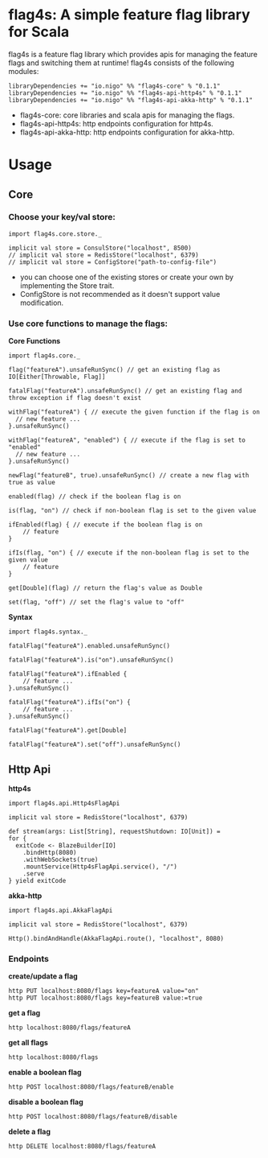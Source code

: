 # flag4s: A simple feature flag library for Scala
flag4s is a feature flag library which provides apis for managing the feature flags and switching them at runtime!
flag4s consists of the following modules:
```
libraryDependencies += "io.nigo" %% "flag4s-core" % "0.1.1"
libraryDependencies += "io.nigo" %% "flag4s-api-http4s" % "0.1.1"
libraryDependencies += "io.nigo" %% "flag4s-api-akka-http" % "0.1.1"
```
* flag4s-core: core libraries and scala apis for managing the flags.
* flag4s-api-http4s: http endpoints configuration for http4s.
* flag4s-api-akka-http: http endpoints configuration for akka-http.

# Usage
## Core

### Choose your key/val store:
```
import flag4s.core.store._

implicit val store = ConsulStore("localhost", 8500)
// implicit val store = RedisStore("localhost", 6379)
// implicit val store = ConfigStore("path-to-config-file")
```

* you can choose one of the existing stores or create your own by implementing the Store trait.
* ConfigStore is not recommended as it doesn't support value modification.

### Use core functions to manage the flags:
**Core Functions**
```
import flag4s.core._
```

```
flag("featureA").unsafeRunSync() // get an existing flag as IO[Either[Throwable, Flag]]

fatalFlag("featureA").unsafeRunSync() // get an existing flag and throw exception if flag doesn't exist

withFlag("featureA") { // execute the given function if the flag is on
  // new feature ...
}.unsafeRunSync()

withFlag("featureA", "enabled") { // execute if the flag is set to "enabled"
  // new feature ...
}.unsafeRunSync()

newFlag("featureB", true).unsafeRunSync() // create a new flag with true as value

enabled(flag) // check if the boolean flag is on

is(flag, "on") // check if non-boolean flag is set to the given value

ifEnabled(flag) { // execute if the boolean flag is on
    // feature
}

ifIs(flag, "on") { // execute if the non-boolean flag is set to the given value
    // feature
}

get[Double](flag) // return the flag's value as Double

set(flag, "off") // set the flag's value to "off"
```

**Syntax**
```
import flag4s.syntax._
```
```
fatalFlag("featureA").enabled.unsafeRunSync()

fatalFlag("featureA").is("on").unsafeRunSync()

fatalFlag("featureA").ifEnabled {
    // feature ...
}.unsafeRunSync()

fatalFlag("featureA").ifIs("on") {
    // feature ...
}.unsafeRunSync()

fatalFlag("featureA").get[Double]

fatalFlag("featureA").set("off").unsafeRunSync()
```

## Http Api
**http4s**
```
import flag4s.api.Http4sFlagApi

implicit val store = RedisStore("localhost", 6379)

def stream(args: List[String], requestShutdown: IO[Unit]) =
for {
  exitCode <- BlazeBuilder[IO]
    .bindHttp(8080)
    .withWebSockets(true)
    .mountService(Http4sFlagApi.service(), "/")
    .serve
} yield exitCode
```

**akka-http**
```
import flag4s.api.AkkaFlagApi

implicit val store = RedisStore("localhost", 6379)

Http().bindAndHandle(AkkaFlagApi.route(), "localhost", 8080)
```

### Endpoints

**create/update a flag**
```
http PUT localhost:8080/flags key=featureA value="on"
http PUT localhost:8080/flags key=featureB value:=true
```

**get a flag**
```
http localhost:8080/flags/featureA
```

**get all flags**
```
http localhost:8080/flags
```

**enable a boolean flag**
```
http POST localhost:8080/flags/featureB/enable
```

**disable a boolean flag**
```
http POST localhost:8080/flags/featureB/disable
```

**delete a flag**
```
http DELETE localhost:8080/flags/featureA
```